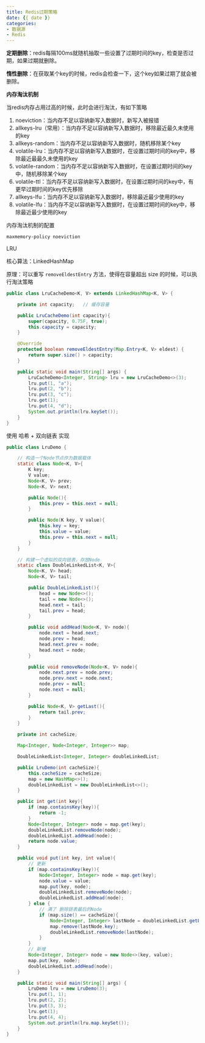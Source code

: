 ```yaml
---
title: Redis过期策略
date: {{ date }}
categories:
- 数据源
- Redis
---
```


**定期删除**：redis每隔100ms就随机抽取一些设置了过期时间的key，检查是否过期，如果过期就删除。

**惰性删除**：在获取某个key的时候，redis会检查一下，这个key如果过期了就会被删除。

**内存淘汰机制**

当redis内存占用过高的时候，此时会进行淘汰，有如下策略

1. noeviction：当内存不足以容纳新写入数据时，新写入被报错
2. allkeys-lru（常用）：当内存不足以容纳新写入数据时，移除最近最久未使用的key
3. allkeys-random：当内存不足以容纳新写入数据时，随机移除某个key
4. volatile-lru：当内存不足以容纳新写入数据时，在设置过期时间的key中，移除最近最最久未使用的key
5. volatile-random：当内存不足以容纳新写入数据时，在设置过期时间的key中，随机移除某个key
6. volatile-ttl：当内存不足以容纳新写入数据时，在设置过期时间的key中，有更早过期时间的key优先移除
7. allkeys-lfu：当内存不足以容纳新写入数据时，移除最近最少使用的key
8. volatile-lfu：当内存不足以容纳新写入数据时，在设置过期时间的key中，移除最近最少使用的key

内存淘汰机制的配置

```powershell
maxmemory-policy noeviction
```

LRU

核心算法：LinkedHashMap

原理：可以重写 `removeEldestEntry` 方法，使得在容量超出 size 的时候，可以执行淘汰策略

```java
public class LruCacheDemo<K, V> extends LinkedHashMap<K, V> {

    private int capacity;   // 缓存容量

    public LruCacheDemo(int capacity){
        super(capacity, 0.75F, true);
        this.capacity = capacity;
    }

    @Override
    protected boolean removeEldestEntry(Map.Entry<K, V> eldest) {
        return super.size() > capacity;
    }

    public static void main(String[] args) {
        LruCacheDemo<Integer, String> lru = new LruCacheDemo<>(3);
        lru.put(1, "a");
        lru.put(2, "b");
        lru.put(3, "c");
        lru.get(1);
        lru.put(4, "d");
        System.out.println(lru.keySet());
    }
}
```

使用 哈希 + 双向链表 实现

```java
public class LruDemo {

    // 构造一个Node节点作为数据载体
    static class Node<K, V>{
        K key;
        V value;
        Node<K, V> prev;
        Node<K, V> next;

        public Node(){
            this.prev = this.next = null;
        }

        public Node(K key, V value){
            this.key = key;
            this.value = value;
            this.prev = this.next = null;
        }
    }

    // 构建一个虚拟的双向链表，存放Node
    static class DoubleLinkedList<K, V>{
        Node<K, V> head;
        Node<K, V> tail;

        public DoubleLinkedList(){
            head = new Node<>();
            tail = new Node<>();
            head.next = tail;
            tail.prev = head;
        }

        public void addHead(Node<K, V> node){
            node.next = head.next;
            node.prev = head;
            head.next.prev = node;
            head.next = node;
        }

        public void removeNode(Node<K, V> node){
            node.next.prev = node.prev;
            node.prev.next = node.next;
            node.prev = null;
            node.next = null;
        }

        public Node<K, V> getLast(){
            return tail.prev;
        }
    }

    private int cacheSize;

    Map<Integer, Node<Integer, Integer>> map;

    DoubleLinkedList<Integer, Integer> doubleLinkedList;

    public LruDemo(int cacheSize){
        this.cacheSize = cacheSize;
        map = new HashMap<>();
        doubleLinkedList = new DoubleLinkedList<>();
    }

    public int get(int key){
        if (map.containsKey(key)){
            return -1;
        }
        Node<Integer, Integer> node = map.get(key);
        doubleLinkedList.removeNode(node);
        doubleLinkedList.addHead(node);
        return node.value;
    }

    public void put(int key, int value){
        // 更新
        if (map.containsKey(key)){
            Node<Integer, Integer> node = map.get(key);
            node.value = value;
            map.put(key, node);
            doubleLinkedList.removeNode(node);
            doubleLinkedList.addHead(node);
        } else {
            // 满了 删除链表最后的Node
            if (map.size() == cacheSize){
                Node<Integer, Integer> lastNode = doubleLinkedList.getLast();
                map.remove(lastNode.key);
                doubleLinkedList.removeNode(lastNode);
            }
        }
        // 新增
        Node<Integer, Integer> node = new Node<>(key, value);
        map.put(key, node);
        doubleLinkedList.addHead(node);
    }

    public static void main(String[] args) {
        LruDemo lru = new LruDemo(3);
        lru.put(1, 1);
        lru.put(2, 2);
        lru.put(3, 3);
        lru.get(1);
        lru.put(4, 4);
        System.out.println(lru.map.keySet());
    }
}
```